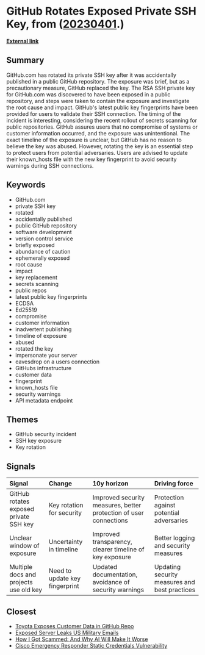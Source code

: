 # __GitHub Rotates Exposed Private SSH Key__, from ([20230401](https://kghosh.substack.com/p/20230401).)

__[External link](https://www.bleepingcomputer.com/news/security/githubcom-rotates-its-exposed-private-ssh-key/?mc_cid=0abe1de3f3&mc_eid=794406189d)__



## Summary

GitHub.com has rotated its private SSH key after it was accidentally published in a public GitHub repository. The exposure was brief, but as a precautionary measure, GitHub replaced the key. The RSA SSH private key for GitHub.com was discovered to have been exposed in a public repository, and steps were taken to contain the exposure and investigate the root cause and impact. GitHub's latest public key fingerprints have been provided for users to validate their SSH connection. The timing of the incident is interesting, considering the recent rollout of secrets scanning for public repositories. GitHub assures users that no compromise of systems or customer information occurred, and the exposure was unintentional. The exact timeline of the exposure is unclear, but GitHub has no reason to believe the key was abused. However, rotating the key is an essential step to protect users from potential adversaries. Users are advised to update their known_hosts file with the new key fingerprint to avoid security warnings during SSH connections.

## Keywords

* GitHub.com
* private SSH key
* rotated
* accidentally published
* public GitHub repository
* software development
* version control service
* briefly exposed
* abundance of caution
* ephemerally exposed
* root cause
* impact
* key replacement
* secrets scanning
* public repos
* latest public key fingerprints
* ECDSA
* Ed25519
* compromise
* customer information
* inadvertent publishing
* timeline of exposure
* abused
* rotated the key
* impersonate your server
* eavesdrop on a users connection
* GitHubs infrastructure
* customer data
* fingerprint
* known_hosts file
* security warnings
* API metadata endpoint

## Themes

* GitHub security incident
* SSH key exposure
* Key rotation

## Signals

| Signal                                 | Change                         | 10y horizon                                                       | Driving force                                 |
|:---------------------------------------|:-------------------------------|:------------------------------------------------------------------|:----------------------------------------------|
| GitHub rotates exposed private SSH key | Key rotation for security      | Improved security measures, better protection of user connections | Protection against potential adversaries      |
| Unclear window of exposure             | Uncertainty in timeline        | Improved transparency, clearer timeline of key exposure           | Better logging and security measures          |
| Multiple docs and projects use old key | Need to update key fingerprint | Updated documentation, avoidance of security warnings             | Updating security measures and best practices |

## Closest

* [Toyota Exposes Customer Data in GitHub Repo](823b6ca2e6861cc96e8c98c723234600)
* [Exposed Server Leaks US Military Emails](2efc3124c37c21844c4c71c2eb801f11)
* [How I Got Scammed: And Why AI Will Make It Worse](6bca129462382d090b52faf72fe48e3d)
* [Cisco Emergency Responder Static Credentials Vulnerability](639e90afedd3746239c783332a0da15c)